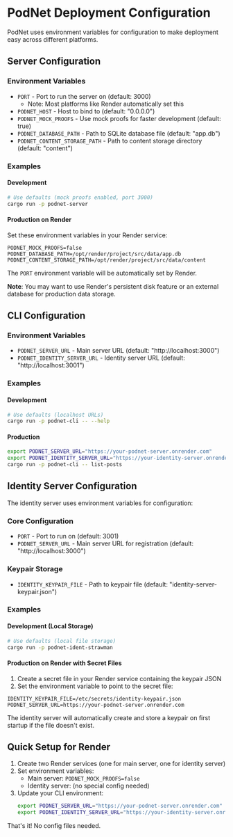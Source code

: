 # PodNet Deployment Configuration

PodNet uses environment variables for configuration to make deployment easy across different platforms.

## Server Configuration

### Environment Variables

- `PORT` - Port to run the server on (default: 3000)
  - Note: Most platforms like Render automatically set this
- `PODNET_HOST` - Host to bind to (default: "0.0.0.0")
- `PODNET_MOCK_PROOFS` - Use mock proofs for faster development (default: true)
- `PODNET_DATABASE_PATH` - Path to SQLite database file (default: "app.db")
- `PODNET_CONTENT_STORAGE_PATH` - Path to content storage directory (default: "content")

### Examples

#### Development
```bash
# Use defaults (mock proofs enabled, port 3000)
cargo run -p podnet-server
```

#### Production on Render
Set these environment variables in your Render service:
```
PODNET_MOCK_PROOFS=false
PODNET_DATABASE_PATH=/opt/render/project/src/data/app.db
PODNET_CONTENT_STORAGE_PATH=/opt/render/project/src/data/content
```

The `PORT` environment variable will be automatically set by Render.

**Note**: You may want to use Render's persistent disk feature or an external database for production data storage.

## CLI Configuration

### Environment Variables

- `PODNET_SERVER_URL` - Main server URL (default: "http://localhost:3000")
- `PODNET_IDENTITY_SERVER_URL` - Identity server URL (default: "http://localhost:3001")

### Examples

#### Development
```bash
# Use defaults (localhost URLs)
cargo run -p podnet-cli -- --help
```

#### Production
```bash
export PODNET_SERVER_URL="https://your-podnet-server.onrender.com"
export PODNET_IDENTITY_SERVER_URL="https://your-identity-server.onrender.com"
cargo run -p podnet-cli -- list-posts
```

## Identity Server Configuration

The identity server uses environment variables for configuration:

### Core Configuration
- `PORT` - Port to run on (default: 3001)
- `PODNET_SERVER_URL` - Main server URL for registration (default: "http://localhost:3000")

### Keypair Storage
- `IDENTITY_KEYPAIR_FILE` - Path to keypair file (default: "identity-server-keypair.json")

### Examples

#### Development (Local Storage)
```bash
# Use defaults (local file storage)
cargo run -p podnet-ident-strawman
```

#### Production on Render with Secret Files
1. Create a secret file in your Render service containing the keypair JSON
2. Set the environment variable to point to the secret file:
```
IDENTITY_KEYPAIR_FILE=/etc/secrets/identity-keypair.json
PODNET_SERVER_URL=https://your-podnet-server.onrender.com
```

The identity server will automatically create and store a keypair on first startup if the file doesn't exist.

## Quick Setup for Render

1. Create two Render services (one for main server, one for identity server)
2. Set environment variables:
   - Main server: `PODNET_MOCK_PROOFS=false`
   - Identity server: (no special config needed)
3. Update your CLI environment:
   ```bash
   export PODNET_SERVER_URL="https://your-podnet-server.onrender.com"
   export PODNET_IDENTITY_SERVER_URL="https://your-identity-server.onrender.com"
   ```

That's it! No config files needed.